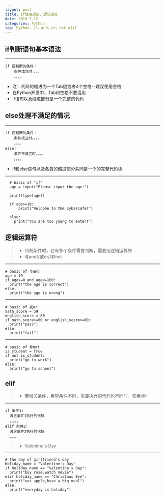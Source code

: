 ```yaml
---
layout: post
title: if使用规则，逻辑运算
date: 2018-7-12
categories: Python
tag: Python，if，and，or，not,elif
---
```


## if判断语句基本语法
--------------------------
    if 要判断的条件：
        条件成立时，。。。
        。。。。


* 注：代码的缩进为一个Tab键或者4个空格--建议使用空格
* 在Python开发中，Tab和空格不要混用
* if语句以及缩进部分是一个完整的代码

## else处理不满足的情况
---------------------------------
    if 要判断的条件：
        条件成立时。。。。
        。。。。
    else：
        条件不成立时。。。。
        。。。。


* if和else语句以及各自的缩进部分共同是一个的完整代码块


------------------------------
      # basic of "if"
      age = input("Please input the age:")

      print(type(age))

      if age>=18:
          print("Welcome to the cybercafe!")

      else:
      	print("You are too young to enter!")


## 逻辑运算符

>* 判断条件时，若有多个条件需要判断，需要用逻辑运算符
>* 与and//或or//非not

----------------------------
    # basic of 与and
    age = 19
    if age>=0 and age<=100:
      print("the age is correct")
    else:
      print("the age is wrong")


-----------------------------
    # basic of 或or
    math_score = 59
    english_score = 80
    if math_score>=60 or english_score>=60:
      print("pass")
    else:
      print("fail")


----------------------------
    # basic of 非not
    is_student = True
    if not is_student:
      print("go to work")
    else:
      print("go to school")


## elif

>* 若增加条件，希望条件不同，需要执行的代码也不同时，使用elif


----------------------------
    if 条件1:
      满足条件1执行的代码
      。。。。。
    elif 条件2:
      满足条件2执行的代码
      。。。。



>* Valentine's Day


----------------------
    # the day of girlfriend's day
    holiday_name = "Valentine's Day"
    if holiday_name == "Valentine's Day":
      print("buy rose,watch movie")
    elif holiday_name == "Christmas Eve":
      print("eat apple,have a big meal")
    else:
      print("everyday is holiday")

